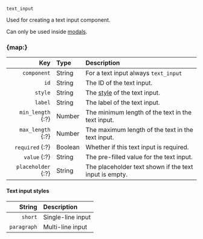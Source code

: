 `text_input`

Used for creating a text input component.

Can only be used inside [modals](/parsables/modal.md).


### {map:}

|                Key | Type    | Description                                            |
|-------------------:|:--------|:-------------------------------------------------------|
|        `component` | String  | For a text input always `text_input`                   |
|               `id` | String  | The ID of the text input.                              |
|            `style` | String  | The [style](#text-input-styles) of the text input.     |
|            `label` | String  | The label of the text input.                           |
|  `min_length` {:?} | Number  | The minimum length of the text in the text input.      |
|  `max_length` {:?} | Number  | The maximum length of the text in the text input.      |
|    `required` {:?} | Boolean | Whether if this text input is required.                |
|       `value` {:?} | String  | The pre-filled value for the text input.               |
| `placeholder` {:?} | String  | The placeholder text shown if the text input is empty. |

#### Text input styles

|      String | Description       |
|------------:|:------------------|
|     `short` | Single-line input |
| `paragraph` | Multi-line input  |